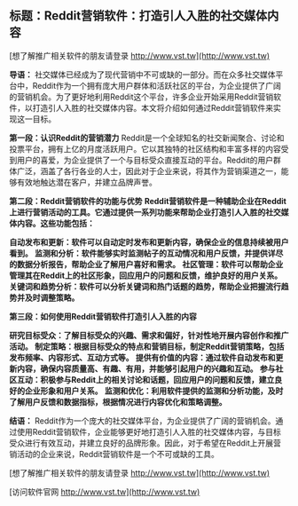 ## **标题：Reddit营销软件：打造引人入胜的社交媒体内容**

[想了解推广相关软件的朋友请登录 http://www.vst.tw](http://www.vst.tw)

**导语：**
社交媒体已经成为了现代营销中不可或缺的一部分。而在众多社交媒体平台中，Reddit作为一个拥有庞大用户群体和活跃社区的平台，为企业提供了广阔的营销机会。为了更好地利用Reddit这个平台，许多企业开始采用Reddit营销软件，以打造引人入胜的社交媒体内容。本文将介绍如何通过Reddit营销软件来实现这一目标。

**第一段：认识Reddit的营销潜力**
Reddit是一个全球知名的社交新闻聚合、讨论和投票平台，拥有上亿的月度活跃用户。它以其独特的社区结构和丰富多样的内容受到用户的喜爱，为企业提供了一个与目标受众直接互动的平台。Reddit的用户群体广泛，涵盖了各行各业的人士，因此对于企业来说，将其作为营销渠道之一，能够有效地触达潜在客户，并建立品牌声誉。

**第二段：Reddit营销软件的功能与优势**
**Reddit营销软件是一种辅助企业在Reddit上进行营销活动的工具。它通过提供一系列功能来帮助企业打造引人入胜的社交媒体内容。这些功能包括：**

**自动发布和更新：软件可以自动定时发布和更新内容，确保企业的信息持续被用户看到。**
**监测和分析：软件能够实时监测帖子的互动情况和用户反馈，并提供详尽的数据分析报告，帮助企业了解用户喜好和需求。**
**社区管理：软件可以帮助企业管理其在Reddit上的社区形象，回应用户的问题和反馈，维护良好的用户关系。**
**关键词和趋势分析：软件可以分析关键词和热门话题的趋势，帮助企业把握流行趋势并及时调整策略。**

**第三段：如何使用Reddit营销软件打造引人入胜的内容**

**研究目标受众：了解目标受众的兴趣、需求和偏好，针对性地开展内容创作和推广活动。**
**制定策略：根据目标受众的特点和营销目标，制定Reddit营销策略，包括发布频率、内容形式、互动方式等。**
**提供有价值的内容：通过软件自动发布和更新内容，确保内容质量高、有趣、有用，并能够引起用户的兴趣和互动。**
**参与社区互动：积极参与Reddit上的相关讨论和话题，回应用户的问题和反馈，建立良好的企业形象和用户关系。**
**监测和优化：利用软件提供的监测和分析功能，及时了解用户反馈和数据指标，根据情况进行内容优化和策略调整。**

**结语：**
Reddit作为一个庞大的社交媒体平台，为企业提供了广阔的营销机会。通过使用Reddit营销软件，企业能够更好地打造引人入胜的社交媒体内容，与目标受众进行有效互动，并建立良好的品牌形象。因此，对于希望在Reddit上开展营销活动的企业来说，Reddit营销软件是一个不可或缺的工具。

[想了解推广相关软件的朋友请登录 http://www.vst.tw](http://www.vst.tw)


[访问软件官网 http://www.vst.tw](http://www.vst.tw)
